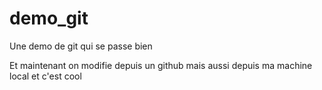 # demo_git
Une demo de git qui se passe bien

Et maintenant on modifie depuis un github
mais aussi depuis ma machine local et c'est cool
